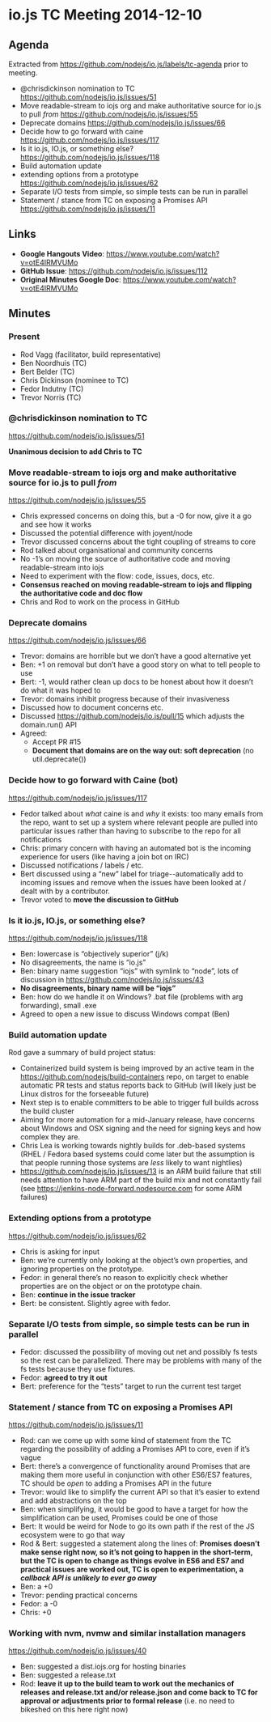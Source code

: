 # io.js TC Meeting 2014-12-10

## Agenda

Extracted from https://github.com/nodejs/io.js/labels/tc-agenda prior to meeting.

* @chrisdickinson nomination to TC https://github.com/nodejs/io.js/issues/51
* Move readable-stream to iojs org and make authoritative source for io.js to pull _from_ https://github.com/nodejs/io.js/issues/55
* Deprecate domains https://github.com/nodejs/io.js/issues/66
* Decide how to go forward with caine https://github.com/nodejs/io.js/issues/117
*  Is it io.js, IO.js, or something else? https://github.com/nodejs/io.js/issues/118
* Build automation update
* extending options from a prototype
https://github.com/nodejs/io.js/issues/62
* Separate I/O tests from simple, so simple tests can be run in parallel
* Statement / stance from TC on exposing a Promises API https://github.com/nodejs/io.js/issues/11

## Links

* **Google Hangouts Video**: https://www.youtube.com/watch?v=otE4IRMVUMo
* **GitHub Issue**: https://github.com/nodejs/io.js/issues/112
* **Original Minutes Google Doc**: https://www.youtube.com/watch?v=otE4IRMVUMo

## Minutes

### Present

* Rod Vagg (facilitator, build representative)
* Ben Noordhuis (TC)
* Bert Belder (TC)
* Chris Dickinson (nominee to TC)
* Fedor Indutny (TC)
* Trevor Norris (TC)


### @chrisdickinson nomination to TC

https://github.com/nodejs/io.js/issues/51 

**Unanimous decision to add Chris to TC**

### Move readable-stream to iojs org and make authoritative source for io.js to pull _from_

https://github.com/nodejs/io.js/issues/55 

* Chris expressed concerns on doing this, but a -0 for now, give it a go and see how it works
* Discussed the potential difference with joyent/node
* Trevor discussed concerns about the tight coupling of streams to core
* Rod talked about organisational and community concerns
* No -1’s on moving the source of authoritative code and moving readable-stream into iojs
* Need to experiment with the flow: code, issues, docs, etc.
* **Consensus reached on moving readable-stream to iojs and flipping the authoritative code and doc flow**
* Chris and Rod to work on the process in GitHub

### Deprecate domains

https://github.com/nodejs/io.js/issues/66 

* Trevor: domains are horrible but we don’t have a good alternative yet
* Ben: +1 on removal but don’t have a good story on what to tell people to use
* Bert: -1, would rather clean up docs to be honest about how it doesn’t do what it was hoped to
* Trevor: domains inhibit progress because of their invasiveness
* Discussed how to document concerns etc.
* Discussed https://github.com/nodejs/io.js/pull/15 which adjusts the domain.run() API
* Agreed:
  - Accept PR #15
  - **Document that domains are on the way out: soft deprecation** (no util.deprecate())

### Decide how to go forward with Caine (bot)

https://github.com/nodejs/io.js/issues/117 

* Fedor talked about _what_ caine is and _why_ it exists: too many emails from the repo, want to set up a system where relevant people are pulled into particular issues rather than having to subscribe to the repo for all notifications
* Chris: primary concern with having an automated bot is the incoming experience for users (like having a join bot on IRC)
* Discussed notifications / labels / etc.
* Bert discussed using a “new” label for triage--automatically add to incoming issues and remove when the issues have been looked at / dealt with by a contributor.
* Trevor voted to **move the discussion to GitHub**


### Is it io.js, IO.js, or something else?

https://github.com/nodejs/io.js/issues/118 

* Ben: lowercase is “objectively superior” (j/k)
* No disagreements, the name is “io.js”
* Ben: binary name suggestion “iojs” with symlink to “node”, lots of discussion in https://github.com/nodejs/io.js/issues/43
* **No disagreements, binary name will be “iojs”**
* Ben: how do we handle it on Windows? .bat file (problems with arg forwarding), small .exe
* Agreed to open a new issue to discuss Windows compat (Ben)

### Build automation update

Rod gave a summary of build project status:
 - Containerized build system is being improved by an active team in the https://github.com/nodejs/build-containers repo, on target to enable automatic PR tests and status reports back to GitHub (will likely just be Linux distros for the forseeable future)
 - Next step is to enable committers to be able to trigger full builds across the build cluster
 - Aiming for more automation for a mid-January release, have concerns about Windows and OSX signing and the need for signing keys and how complex they are.
 - Chris Lea is working towards nightly builds for .deb-based systems (RHEL / Fedora based systems could come later but the assumption is that people running those systems are _less_ likely to want nightlies)
 - https://github.com/nodejs/io.js/issues/13 is an ARM build failure that still needs attention to have ARM part of the build mix and not constantly fail (see https://jenkins-node-forward.nodesource.com for some ARM failures)


### Extending options from a prototype

https://github.com/nodejs/io.js/issues/62 

* Chris is asking for input
* Ben: we’re currently only looking at the object’s own properties, and ignoring properties on the prototype.
* Fedor: in general there’s no reason to explicitly check whether properties are on the object or on the prototype chain.
* Ben: **continue in the issue tracker**
* Bert: be consistent. Slightly agree with fedor.

### Separate I/O tests from simple, so simple tests can be run in parallel

* Fedor: discussed the possibility of moving out net and possibly fs tests so the rest can be parallelized. There may be problems with many of the fs tests because they use fixtures.
* Fedor: **agreed to try it out**
* Bert: preference for the “tests” target to run the current test target

### Statement / stance from TC on exposing a Promises API

https://github.com/nodejs/io.js/issues/11 

* Rod: can we come up with some kind of statement from the TC regarding the possibility of adding a Promises API to core, even if it’s vague
* Bert: there’s a convergence of functionality around Promises that are making them more useful in conjunction with other ES6/ES7 features, TC should be _open_ to adding a Promises API in the future
* Trevor: would like to simplify the current API so that it’s easier to extend and add abstractions on the top
* Ben: when simplifying, it would be good to have a target for how the simplification can be used, Promises could be one of those
* Bert: It would be weird for Node to go its own path if the rest of the JS ecosystem were to go that way
* Rod & Bert: suggested a statement along the lines of: **Promises doesn’t make sense right now, so it’s not going to happen in the short-term, but the TC is open to change as things evolve in ES6 and ES7 and practical issues are worked out, TC is open to  experimentation, a _callback API is unlikely to ever go away_**
* Ben: a +0
* Trevor: pending practical concerns
* Fedor: a -0
* Chris: +0


### Working with nvm, nvmw and similar installation managers

https://github.com/nodejs/io.js/issues/40 

* Ben: suggested a dist.iojs.org for hosting binaries
* Ben: suggested a release.txt
* Rod: **leave it up to the build team to work out the mechanics of releases and release.txt and/or release.json and come back to TC for approval or adjustments prior to formal release** (i.e. no need to bikeshed on this here right now)
